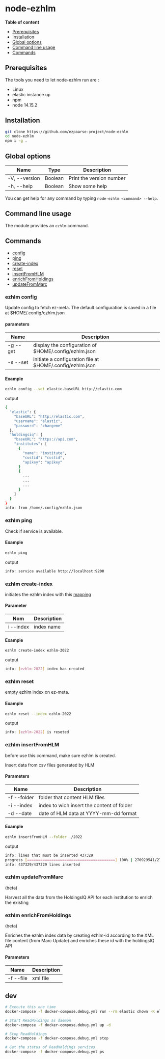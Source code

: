 # node-ezhlm

**Table of content**
- [Prerequisites](#prerequisites)
- [Installation](#installation)
- [Global options](#global-options)
- [Command line usage](#command-line-usage)
- [Commands](#commands)

## Prerequisites

The tools you need to let node-ezhlm run are :
* Linux
* elastic instance up
* npm
* node 14.15.2

## Installation

```bash
git clone https://github.com/ezpaarse-project/node-ezhlm
cd node-ezhlm
npm i -g .
```

 ## Global options
| Name | Type | Description |
| --- | --- | --- |
| -V, --version | Boolean | Print the version number |
| -h, --help | Boolean | Show some help |

You can get help for any command by typing `node-ezhlm <command> --help`.

## Command line usage
The module provides an `ezhlm` command.

## Commands

- [config](#ezhlm-config)
- [ping](#ezhlm-ping)
- [create-index](#ezhlm-create-index)
- [reset](#ezhlm-reset)
- [insertFromHLM](#ezhlm-insertfromhlm)
- [enrichFromHoldings](#ezhlm-enrichfromholdings)
- [updateFromMarc](#ezhlm-updatefrommarc)

### ezhlm config
Update config to fetch ez-meta.
The default configuration is saved in a file at $HOME/.config/ezhlm.json
#### parameters
| Name | Description |
| --- | --- |
| -g --get | display the configuration of $HOME/.config/ezhlm.json |
| -s --set | initiate a configuration file at $HOME/.config/ezhlm.json |
#### Example
```bash
ezhlm config --set elastic.baseURL http://elastic.com
```
output
```bash
{
  "elastic": {
    "baseURL": "http://elastic.com",
    "username": "elastic",
    "password": "changeme"
  },
  "holdingsiq": {
    "baseURL": "https://api.com",
    "institutes": [
      {
        "name": "institute",
        "custid": "custid",
        "apikey": "apikey"
      }
      {
        ...
        ...
        ...
      }
    ]
  }
}
info: from /home/.config/ezhlm.json
```
### ezhlm ping

Check if service is available.

#### Example
```bash
ezhlm ping
```

output
```bash
info: service available http://localhost:9200
```
### ezhlm create-index

initiates the ezhlm index with this [mapping](https://github.com/ezpaarse-project/node-ezhlm/blob/master/index/ezhlm.json) 

#### Parameter
| Nom | Description |
| --- | --- |
| i --index | index name  |
#### Example

```bash
ezhlm create-index ezhlm-2022
```
output
```bash
info: [ezhlm-2022] index has created
```
### ezhlm reset
empty ezhlm index on ez-meta.

#### Example
```bash
ezhlm reset --index ezhlm-2022
```

output
```bash
info: [ezhlm-2022] is reseted
```
### ezhlm insertFromHLM
before use this command, make sure ezhlm is created.

Insert data from csv files generated by HLM
#### Parameters

| Name | Description |
| --- | --- |
| -f --folder | folder that content HLM files |
| -i --index | index to wich insert the content of folder |
| -d --date | date of HLM data at YYYY-mm-dd format |
#### Example
```bash
ezhlm insertFromHLM --folder ./2022
```
output
```bash
info: lines that must be inserted 437329
progress [========================================] 100% | 270929541/270929541 bytes
info: 437329/437329 lines inserted
```

### ezhlm updateFromMarc

(beta)

Harvest all the data from the HoldingsIQ API for each
institution to enrich the existing

### ezhlm enrichFromHoldings

(beta)

Enriches the ezhlm index data by creating ezhlm-id according 
to the XML file content (from Marc Update) and enriches these id with the holdingsIQ API
#### Parameters

| Name | Description |
| --- | --- |
| -f --file | xml file |


## dev


```bash
# Execute this one time
docker-compose -f docker-compose.debug.yml run --rm elastic chown -R elasticsearch /usr/share/elasticsearch/ 

# Start ReadHoldings as daemon
docker-compose -f docker-compose.debug.yml up -d

# Stop ReadHoldings
docker-compose -f docker-compose.debug.yml stop

# Get the status of ReadHoldings services
docker-compose -f docker-compose.debug.yml ps
```
